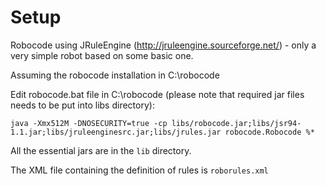 # Setup

Robocode using JRuleEngine (http://jruleengine.sourceforge.net/) - only a very simple robot based on some basic one.

Assuming the robocode installation in C:\robocode

Edit robocode.bat file in C:\robocode (please note that required jar files needs to be put into libs directory):

    java -Xmx512M -DNOSECURITY=true -cp libs/robocode.jar;libs/jsr94-1.1.jar;libs/jruleenginesrc.jar;libs/jrules.jar robocode.Robocode %*

All the essential jars are in the `lib` directory.

The XML file containing the definition of rules is `roborules.xml`


